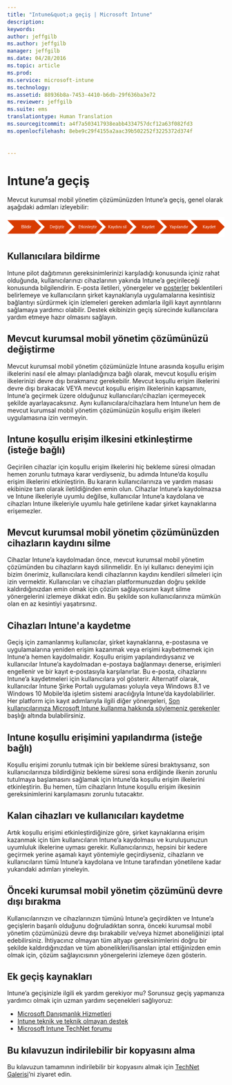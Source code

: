 ```yaml
---
title: "Intune&quot;a geçiş | Microsoft Intune"
description: 
keywords: 
author: jeffgilb
ms.author: jeffgilb
manager: jeffgilb
ms.date: 04/28/2016
ms.topic: article
ms.prod: 
ms.service: microsoft-intune
ms.technology: 
ms.assetid: 88936b8a-7453-4410-b6db-29f636ba3e72
ms.reviewer: jeffgilb
ms.suite: ems
translationtype: Human Translation
ms.sourcegitcommit: a4f7a503417938eabb4334757dcf12a63f082fd3
ms.openlocfilehash: 8ebe9c29f4155a2aac39b502252f3225372d374f


---
```


# <a name="migrate-to-intune"></a>Intune’a geçiş


Mevcut kurumsal mobil yönetim çözümünüzden Intune’a geçiş, genel olarak aşağıdaki adımları izleyebilir:

![Intune için geçiş adımları](./media/migrate-intune-steps.png)

## <a name="notify-users"></a>Kullanıcılara bildirme

Intune pilot dağıtımının gereksinimlerinizi karşıladığı konusunda içiniz rahat olduğunda, kullanıcılarınızı cihazlarının yakında Intune’a geçirileceği konusunda bilgilendirin. E-posta iletileri, yönergeler ve [posterler](https://gallery.technet.microsoft.com/Intune-End-User-Enrollment-3a0c9b0c?WT.mc_id=Blog_Intune_General_PCIT) beklentileri belirlemeye ve kullanıcıların şirket kaynaklarıyla uygulamalarına kesintisiz bağlantıyı sürdürmek için izlemeleri gereken adımlarla ilgili kayıt ayrıntılarını sağlamaya yardımcı olabilir. Destek ekibinizin geçiş sürecinde kullanıcılara yardım etmeye hazır olmasını sağlayın.

## <a name="modify-your-existing-enterprise-mobility-management-solution"></a>Mevcut kurumsal mobil yönetim çözümünüzü değiştirme

Mevcut kurumsal mobil yönetim çözümünüzle Intune arasında koşullu erişim ilkelerini nasıl ele almayı planladığınıza bağlı olarak, mevcut koşullu erişim ilkelerinizi devre dışı bırakmanız gerekebilir. Mevcut koşullu erişim ilkelerini devre dışı bırakacak VEYA mevcut koşullu erişim ilkelerinin kapsamını, Intune’a geçirmek üzere olduğunuz kullanıcıları/cihazları içermeyecek şekilde ayarlayacaksınız.  Aynı kullanıcılara/cihazlara hem Intune’un hem de mevcut kurumsal mobil yönetim çözümünüzün koşullu erişim ilkeleri uygulamasına izin vermeyin.

## <a name="enable-intune-conditional-access-policy-optional"></a>Intune koşullu erişim ilkesini etkinleştirme (isteğe bağlı)

Geçirilen cihazlar için koşullu erişim ilkelerini hiç bekleme süresi olmadan hemen zorunlu tutmaya karar verdiyseniz, bu adımda Intune’da koşullu erişim ilkelerini etkinleştirin.  Bu kararın kullanıcılarınıza ve yardım masası ekibinize tam olarak iletildiğinden emin olun.  Cihazlar Intune’a kaydolmazsa ve Intune ilkeleriyle uyumlu değilse, kullanıcılar Intune’a kaydolana ve cihazları Intune ilkeleriyle uyumlu hale getirilene kadar şirket kaynaklarına erişemezler.

## <a name="unenrolling-devices-from-your-existing-enterprise-mobility-management-solution"></a>Mevcut kurumsal mobil yönetim çözümünüzden cihazların kaydını silme

Cihazlar Intune’a kaydolmadan önce, mevcut kurumsal mobil yönetim çözümünden bu cihazların kaydı silinmelidir. En iyi kullanıcı deneyimi için bizim önerimiz, kullanıcılara kendi cihazlarının kaydını kendileri silmeleri için izin vermektir.  Kullanıcıları ve cihazları platformunuzdan doğru şekilde kaldırdığınızdan emin olmak için çözüm sağlayıcısının kayıt silme yönergelerini izlemeye dikkat edin. Bu şekilde son kullanıcılarınıza mümkün olan en az kesintiyi yaşatırsınız.

## <a name="enrolling-devices-in-intune"></a>Cihazları Intune'a kaydetme

Geçiş için zamanlanmış kullanıcılar, şirket kaynaklarına, e-postasına ve uygulamalarına yeniden erişim kazanmak veya erişimi kaybetmemek için Intune’a hemen kaydolmalıdır. Koşullu erişim yapılandırdıysanız ve kullanıcılar Intune’a kaydolmadan e-postaya bağlanmayı denerse, erişimleri engellenir ve bir kayıt e-postasıyla karşılanırlar. Bu e-posta, cihazlarını Intune’a kaydetmeleri için kullanıcılara yol gösterir.  Alternatif olarak, kullanıcılar Intune Şirke Portalı uygulaması yoluyla veya Windows 8.1 ve Windows 10 Mobile’da işletim sistemi aracılığıyla Intune’da kaydolabilirler. Her platform için kayıt adımlarıyla ilgili diğer yönergeleri, [Son kullanıcılarınıza Microsoft Intune kullanma hakkında söylemeniz gerekenler](/intune/deploy-use/what-to-tell-your-end-users-about-using-microsoft-intune) başlığı altında bulabilirsiniz.

## <a name="configure-intune-conditional-access-optional"></a>Intune koşullu erişimini yapılandırma (isteğe bağlı)

Koşullu erişimi zorunlu tutmak için bir bekleme süresi bıraktıysanız, son kullanıcılarınıza bildirdiğiniz bekleme süresi sona erdiğinde ilkenin zorunlu tutulmaya başlamasını sağlamak için Intune’da koşullu erişim ilkelerini etkinleştirin. Bu hemen, tüm cihazların Intune koşullu erişim ilkesinin gereksinimlerini karşılamasını zorunlu tutacaktır.

## <a name="enroll-remaining-devices-and-users"></a>Kalan cihazları ve kullanıcıları kaydetme

Artık koşullu erişimi etkinleştirdiğinize göre, şirket kaynaklarına erişim kazanmak için tüm kullanıcıların Intune’a kaydolması ve kuruluşunuzun uyumluluk ilkelerine uyması gerekir. Kullanıcılarınızı, hepsini bir kedere geçirmek yerine aşamalı kayıt yöntemiyle geçirdiyseniz, cihazların ve kullanıcıların tümü Intune’a kaydolana ve Intune tarafından yönetilene kadar yukarıdaki adımları yineleyin.

## <a name="retire-the-previous-enterprise-mobility-management-solution"></a>Önceki kurumsal mobil yönetim çözümünü devre dışı bırakma

Kullanıcılarınızın ve cihazlarınızın tümünü Intune’a geçirdikten ve Intune’a geçişlerin başarılı olduğunu doğruladıktan sonra, önceki kurumsal mobil yönetim çözümünüzü devre dışı bırakabilir ve/veya hizmet aboneliğinizi iptal edebilirsiniz. İhtiyacınız olmayan tüm altyapı gereksinimlerini doğru bir şekilde kaldırdığınızdan ve tüm abonelikleri/lisansları iptal ettiğinizden emin olmak için, çözüm sağlayıcısının yönergelerini izlemeye özen gösterin.

## <a name="additional-migration-resources"></a>Ek geçiş kaynakları

Intune’a geçişinizle ilgili ek yardım gerekiyor mu? Sorunsuz geçiş yapmanıza yardımcı olmak için uzman yardımı seçenekleri sağlıyoruz:

<!--- - [Microsoft Intune Onboarding](/em/solutions/fasttrack-center-benefit-for-enterprise-mobility-suite-ems)--->
- [Microsoft Danışmanlık Hizmetleri](https://www.microsoft.com/en-us/microsoftservices/default.aspx)
- [Intune teknik ve teknik olmayan destek](/intune/troubleshoot/how-to-get-support-for-microsoft-intune)
- [Microsoft Intune TechNet forumu](https://social.technet.microsoft.com/Forums/en-US/home?forum=microsoftintuneprod)

## <a name="get-a-downloadable-copy-of-this-guide"></a>Bu kılavuzun indirilebilir bir kopyasını alma

Bu kılavuzun tamamının indirilebilir bir kopyasını almak için [TechNet Galerisi](https://gallery.technet.microsoft.com/Migrating-to-Intune-ea439387)’ni ziyaret edin.



<!--HONumber=Nov16_HO1-->



